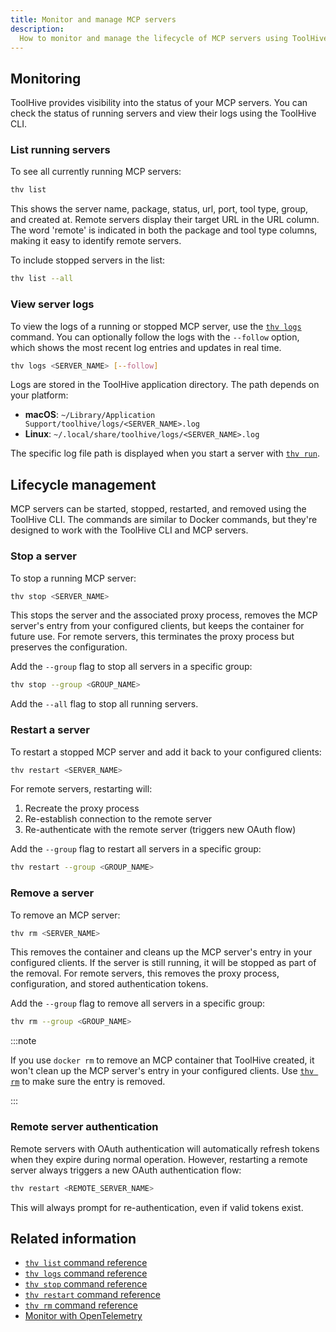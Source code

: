 ```yaml
---
title: Monitor and manage MCP servers
description:
  How to monitor and manage the lifecycle of MCP servers using ToolHive.
---
```


## Monitoring

ToolHive provides visibility into the status of your MCP servers. You can check
the status of running servers and view their logs using the ToolHive CLI.

### List running servers

To see all currently running MCP servers:

```bash
thv list
```

This shows the server name, package, status, url, port, tool type, group, and created at. Remote
servers display their target URL in the URL column. The word 'remote' is indicated in both the package and tool type columns, making it easy to identify remote servers.

To include stopped servers in the list:

```bash
thv list --all
```

### View server logs

To view the logs of a running or stopped MCP server, use the
[`thv logs`](../reference/cli/thv_logs.md) command. You can optionally follow
the logs with the `--follow` option, which shows the most recent log entries and
updates in real time.

```bash
thv logs <SERVER_NAME> [--follow]
```

Logs are stored in the ToolHive application directory. The path depends on your
platform:

- **macOS**: `~/Library/Application Support/toolhive/logs/<SERVER_NAME>.log`
- **Linux**: `~/.local/share/toolhive/logs/<SERVER_NAME>.log`

The specific log file path is displayed when you start a server with
[`thv run`](../reference/cli/thv_run.md).

## Lifecycle management

MCP servers can be started, stopped, restarted, and removed using the ToolHive
CLI. The commands are similar to Docker commands, but they're designed to work
with the ToolHive CLI and MCP servers.

### Stop a server

To stop a running MCP server:

```bash
thv stop <SERVER_NAME>
```

This stops the server and the associated proxy process, removes the MCP server's
entry from your configured clients, but keeps the container for future use. For
remote servers, this terminates the proxy process but preserves the configuration.

Add the `--group` flag to stop all servers in a specific group:

```bash
thv stop --group <GROUP_NAME>
```

Add the `--all` flag to stop all running servers.

### Restart a server

To restart a stopped MCP server and add it back to your configured clients:

```bash
thv restart <SERVER_NAME>
```

For remote servers, restarting will:
1. Recreate the proxy process
2. Re-establish connection to the remote server
3. Re-authenticate with the remote server (triggers new OAuth flow)

Add the `--group` flag to restart all servers in a specific group:

```bash
thv restart --group <GROUP_NAME>
```

### Remove a server

To remove an MCP server:

```bash
thv rm <SERVER_NAME>
```

This removes the container and cleans up the MCP server's entry in your
configured clients. If the server is still running, it will be stopped as part
of the removal. For remote servers, this removes the proxy process, configuration,
and stored authentication tokens.

Add the `--group` flag to remove all servers in a specific group:

```bash
thv rm --group <GROUP_NAME>
```

:::note

If you use `docker rm` to remove an MCP container that ToolHive created, it
won't clean up the MCP server's entry in your configured clients. Use
[`thv rm`](../reference/cli/thv_rm.md) to make sure the entry is removed.

:::

### Remote server authentication

Remote servers with OAuth authentication will automatically refresh tokens
when they expire during normal operation. However, restarting a remote server
always triggers a new OAuth authentication flow:

```bash
thv restart <REMOTE_SERVER_NAME>
```

This will always prompt for re-authentication, even if valid tokens exist.

## Related information

- [`thv list` command reference](../reference/cli/thv_list.md)
- [`thv logs` command reference](../reference/cli/thv_logs.md)
- [`thv stop` command reference](../reference/cli/thv_stop.md)
- [`thv restart` command reference](../reference/cli/thv_restart.md)
- [`thv rm` command reference](../reference/cli/thv_rm.md)
- [Monitor with OpenTelemetry](../guides-cli/telemetry-and-metrics.md)
